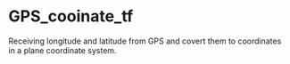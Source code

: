 # GPS_cooinate_tf
Receiving longitude and latitude from GPS and covert them to coordinates in a plane coordinate system.
